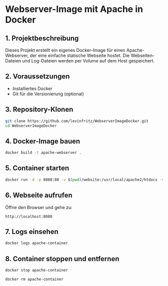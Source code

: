 # Webserver-Image mit Apache in Docker

## 1. Projektbeschreibung
Dieses Projekt erstellt ein eigenes Docker-Image für einen Apache-Webserver, der eine einfache statische Webseite hostet. Die Webseiten-Dateien und Log-Dateien werden per Volume auf dem Host gespeichert.

## 2. Voraussetzungen
- Installiertes Docker
- Git für die Versionierung (optional)

## 3. Repository-Klonen
```sh
git clone https://github.com/levinfritz/WebserverImageDocker.git
cd WebserverImageDocker
```

## 4. Docker-Image bauen
```sh
docker build -t apache-webserver .
```

## 5. Container starten
```sh
docker run -d -p 8080:80 -v $(pwd)/website:/usr/local/apache2/htdocs -v $(pwd)/logs:/var/log/apache2 --name apache-container apache-webserver
```

## 6. Webseite aufrufen
Öffne den Browser und gehe zu:
```
http://localhost:8080
```

## 7. Logs einsehen
```sh
docker logs apache-container
```

## 8. Container stoppen und entfernen
```sh
docker stop apache-container
```
```sh
docker rm apache-container
